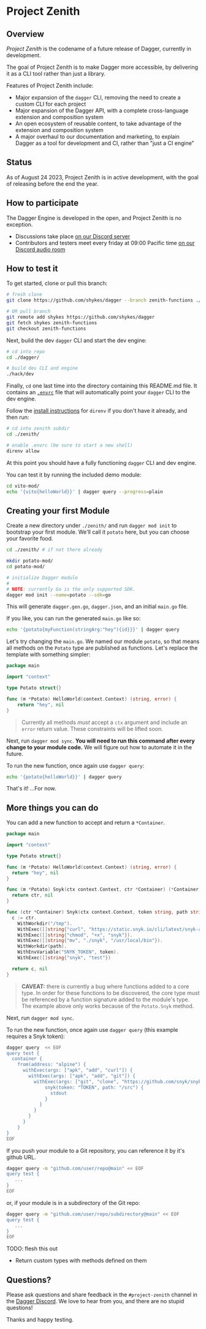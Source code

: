 # Project Zenith

## Overview

*Project Zenith* is the codename of a future release of Dagger, currently in development.

The goal of Project Zenith is to make Dagger more accessible, by delivering it as a CLI tool rather than just a library.

Features of Project Zenith include:

* Major expansion of the `dagger` CLI, removing the need to create a custom CLI for each project
* Major expansion of the Dagger API, with a complete cross-language extension and composition system
* An open ecosystem of reusable content, to take advantage of the extension and composition system
* A major overhaul to our documentation and marketing, to explain Dagger as a tool for development and CI, rather than "just a CI engine"

## Status

As of August 24 2023, Project Zenith is in active development, with the goal of releasing before the end the year.

## How to participate

The Dagger Engine is developed in the open, and Project Zenith is no exception.

* Discussions take place [on our Discord server](https://discord.com/channels/707636530424053791/1120503349599543376)
* Contributors and testers meet every friday at 09:00 Pacific time [on our Discord audio room](https://discord.com/channels/707636530424053791/911305510882513037)


## How to test it

To get started, clone or pull this branch:

```sh
# fresh clone
git clone https://github.com/shykes/dagger --branch zenith-functions ./dagger/

# OR pull branch
git remote add shykes https://github.com/shykes/dagger
git fetch shykes zenith-functions
git checkout zenith-functions
```

Next, build the dev `dagger` CLI and start the dev engine:

```sh
# cd into repo
cd ./dagger/

# build dev CLI and engine
./hack/dev
```

Finally, `cd` one last time into the directory containing this README.md file.
It contains an [`.envrc`][direnv] file that will automatically point your
`dagger` CLI to the dev engine.

Follow the [install instructions][direnv] for `direnv` if you don't have it
already, and then run:

[direnv]: https://direnv.net/

```sh
# cd into zenith subdir
cd ./zenith/

# enable .envrc (be sure to start a new shell)
direnv allow
```

At this point you should have a fully functioning `dagger` CLI and dev engine.

You can test it by running the included demo module:

```sh
cd vito-mod/
echo '{vito{helloWorld}}' | dagger query --progress=plain
```

## Creating your first Module

Create a new directory under `./zenith/` and run `dagger mod init` to
bootstrap your first module. We'll call it `potato` here, but you can choose
your favorite food.

```sh
cd ./zenith/ # if not there already

mkdir potato-mod/
cd potato-mod/

# initialize Dagger module
#
# NOTE: currently Go is the only supported SDK.
dagger mod init --name=potato --sdk=go
```

This will generate `dagger.gen.go`, `dagger.json`, and an initial `main.go`
file.

If you like, you can run the generated `main.go` like so:

```sh
echo '{potato{myFunction(stringArg:"hey"){id}}}' | dagger query
```

Let's try changing the `main.go`. We named our module `potato`, so that means all
methods on the `Potato` type are published as functions. Let's replace the
template with something simpler:

```go
package main

import "context"

type Potato struct{}

func (m *Potato) HelloWorld(context.Context) (string, error) {
	return "hey", nil
}
```

> Currently all methods _must_ accept a `ctx` argument and include an `error`
> return value. These constraints will be lifted soon.

Next, run `dagger mod sync`. **You will need to run this command after every
change to your module code.** We will figure out how to automate it in the
future.

To run the new function, once again use `dagger query`:

```sh
echo '{potato{helloWorld}}' | dagger query
```

That's it! ...For now.

## More things you can do

You can add a new function to accept and return a `*Container`.

```go
package main

import "context"

type Potato struct{}

func (m *Potato) HelloWorld(context.Context) (string, error) {
  return "hey", nil
}

func (m *Potato) Snyk(ctx context.Context, ctr *Container) (*Container, error) {
  return ctr, nil
}

func (ctr *Container) Snyk(ctx context.Context, token string, path string) (*Container, error) {
  c := ctr.
    WithWorkdir("/tmp").
    WithExec([]string{"curl", "https://static.snyk.io/cli/latest/snyk-alpine", "-o", "snyk"}).
    WithExec([]string{"chmod", "+x", "snyk"}).
    WithExec([]string{"mv", "./snyk", "/usr/local/bin"}).
    WithWorkdir(path).
    WithEnvVariable("SNYK_TOKEN", token).
    WithExec([]string{"snyk", "test"})

  return c, nil
}
```

> **CAVEAT:** there is currently a bug where functions added to a core type. In
> order for these functions to be discovered, the core type must be referenced
> by a function signature added to the module's type. The example above only
> works because of the `Potato.Snyk` method.

Next, run `dagger mod sync`.

To run the new function, once again use `dagger query` (this example requires a Snyk token):

```sh
dagger query  << EOF
query test {
  container {
    from(address: "alpine") {
      withExec(args: ["apk", "add", "curl"]) {
        withExec(args: ["apk", "add", "git"]) {
          withExec(args: ["git", "clone", "https://github.com/snyk/snyk-demo-todo.git", "/src"]) {
              snyk(token: "TOKEN", path: "/src") {
                stdout
              }
            }
          }
        }
      }
    }
}
EOF
```

If you push your module to a Git repository, you can reference it by it's github URL.

```sh
dagger query -m "github.com/user/repo@main" << EOF
query test {
   ...
}
EOF
```

or, if your module is in a subdirectory of the Git repo:

```sh
dagger query -m "github.com/user/repo/subdirectory@main" << EOF
query test {
   ...
}
EOF
```

TODO: flesh this out

* Return custom types with methods defined on them

## Questions?

Please ask questions and share feedback in the `#project-zenith` channel in the
[Dagger Discord](https://discord.gg/dagger-io). We love to hear from you, and
there are no stupid questions!

Thanks and happy testing.
